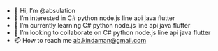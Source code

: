 - 👋 Hi, I’m @absulation
- 👀 I’m interested in C# python node.js line api java flutter 
- 🌱 I’m currently learning C# python node.js line api java flutter 
- 💞️ I’m looking to collaborate on C# python node.js line api java flutter
- 📫 How to reach me ab.kindaman@gmail.com

<!---
absulation/absulation is a ✨ special ✨ repository because its `README.md` (this file) appears on your GitHub profile.
You can click the Preview link to take a look at your changes.
--->
